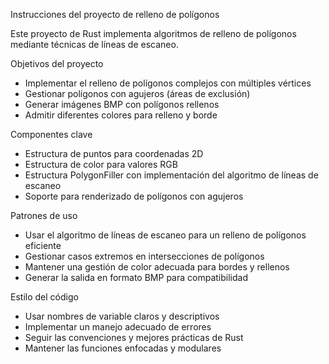 <!-- Use this file to provide workspace-specific custom instructions to Copilot. For more details, visit https://code.visualstudio.com/docs/copilot/copilot-customization#_use-a-githubcopilotinstructionsmd-file -->

Instrucciones del proyecto de relleno de polígonos

Este proyecto de Rust implementa algoritmos de relleno de polígonos mediante técnicas de líneas de escaneo.

Objetivos del proyecto
- Implementar el relleno de polígonos complejos con múltiples vértices
- Gestionar polígonos con agujeros (áreas de exclusión)
- Generar imágenes BMP con polígonos rellenos
- Admitir diferentes colores para relleno y borde

Componentes clave
- Estructura de puntos para coordenadas 2D
- Estructura de color para valores RGB
- Estructura PolygonFiller con implementación del algoritmo de líneas de escaneo
- Soporte para renderizado de polígonos con agujeros

Patrones de uso
- Usar el algoritmo de líneas de escaneo para un relleno de polígonos eficiente
- Gestionar casos extremos en intersecciones de polígonos
- Mantener una gestión de color adecuada para bordes y rellenos
- Generar la salida en formato BMP para compatibilidad

Estilo del código
- Usar nombres de variable claros y descriptivos
- Implementar un manejo adecuado de errores
- Seguir las convenciones y mejores prácticas de Rust
- Mantener las funciones enfocadas y modulares
